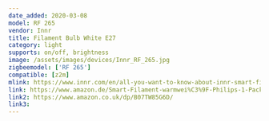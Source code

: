 ```yaml
---
date_added: 2020-03-08
model: RF 265
vendor: Innr
title: Filament Bulb White E27
category: light
supports: on/off, brightness
image: /assets/images/devices/Innr_RF_265.jpg
zigbeemodel: ['RF 265']
compatible: [z2m]
mlink: https://www.innr.com/en/all-you-want-to-know-about-innr-smart-filament-bulbs/
link: https://www.amazon.de/Smart-Filament-warmwei%C3%9F-Philips-1-Pack/dp/B07TTTFFHK/
link2: https://www.amazon.co.uk/dp/B07TW85G6D/
link3: 
---
```

